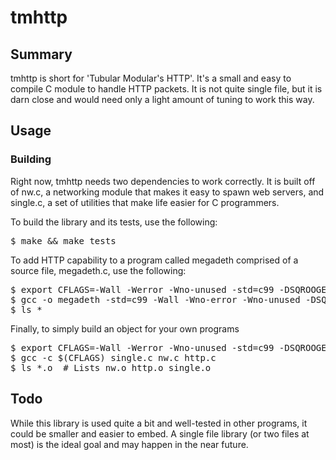 # tmhttp

## Summary
<p>
tmhttp is short for 'Tubular Modular's HTTP'.  It's a small and easy to compile C module to handle HTTP packets.  It is not quite single file, but it is darn close and would need only a light amount of tuning to work this way.
</p>


## Usage

### Building
<p>
Right now, tmhttp needs two dependencies to work correctly.  It is built off of nw.c, a networking module that makes it easy to spawn web servers, and single.c, a set of utilities that make life easier for C programmers.
</p>

<p>
To build the library and its tests, use the following:
<pre>
$ make && make tests
</pre>

To add HTTP capability to a program called megadeth comprised of a source file, megadeth.c, use the following:
<pre>
$ export CFLAGS=-Wall -Werror -Wno-unused -std=c99 -DSQROOGE_H
$ gcc -o megadeth -std=c99 -Wall -Wno-error -Wno-unused -DSQROOGE megadeth.c single.c nw.c http.c
$ ls *
</pre>

Finally, to simply build an object for your own programs 
<pre>
$ export CFLAGS=-Wall -Werror -Wno-unused -std=c99 -DSQROOGE_H
$ gcc -c $(CFLAGS) single.c nw.c http.c
$ ls *.o  # Lists nw.o http.o single.o 
</pre>

</p>


## Todo 
<p>
While this library is used quite a bit and well-tested in other programs, it could be smaller and easier to embed.  A single file library (or two files at most) is the ideal goal and may happen in the near future. 
</p>
